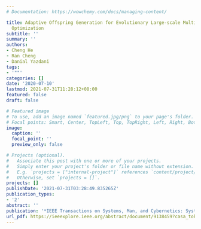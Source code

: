 ```yaml
---
# Documentation: https://wowchemy.com/docs/managing-content/

title: Adaptive Offspring Generation for Evolutionary Large-scale Multi-objective
  Optimization
subtitle: ''
summary: ''
authors:
- Cheng He
- Ran Cheng
- Danial Yazdani
tags:
- '""'
categories: []
date: '2020-07-10'
lastmod: 2021-07-31T11:28:12+08:00
featured: false
draft: false

# Featured image
# To use, add an image named `featured.jpg/png` to your page's folder.
# Focal points: Smart, Center, TopLeft, Top, TopRight, Left, Right, BottomLeft, Bottom, BottomRight.
image:
  caption: ''
  focal_point: ''
  preview_only: false

# Projects (optional).
#   Associate this post with one or more of your projects.
#   Simply enter your project's folder or file name without extension.
#   E.g. `projects = ["internal-project"]` references `content/project/deep-learning/index.md`.
#   Otherwise, set `projects = []`.
projects: []
publishDate: '2021-07-31T03:28:49.835265Z'
publication_types:
- '2'
abstract: ''
publication: '*IEEE Transactions on Systems, Man, and Cybernetics: Systems*'
url_pdf: https://ieeexplore.ieee.org/abstract/document/9138459?casa_token=agdn44hO-2AAAAAA:H_9lcfmVNwp5nPLAI2M9VsNqDf1hd3lp9-TFE9ZU9AkvvJxag-cQfLpIvH73n_JeTnacqg5soiQG
---
```

